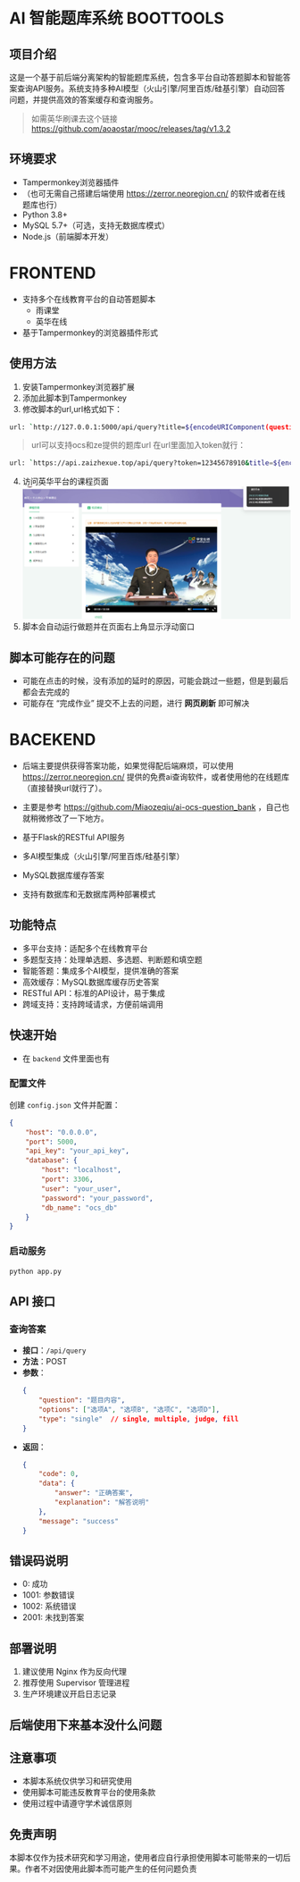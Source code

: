 # AI 智能题库系统 BOOTTOOLS

## 项目介绍
这是一个基于前后端分离架构的智能题库系统，包含多平台自动答题脚本和智能答案查询API服务。系统支持多种AI模型（火山引擎/阿里百炼/硅基引擎）自动回答问题，并提供高效的答案缓存和查询服务。

> 如需英华刷课去这个链接 https://github.com/aoaostar/mooc/releases/tag/v1.3.2

## 环境要求
- Tampermonkey浏览器插件
- （也可无需自己搭建后端使用 https://zerror.neoregion.cn/ 的软件或者在线题库也行）
- Python 3.8+
- MySQL 5.7+（可选，支持无数据库模式）
- Node.js（前端脚本开发）

# FRONTEND
- 支持多个在线教育平台的自动答题脚本
  - 雨课堂
  - 英华在线
- 基于Tampermonkey的浏览器插件形式

## 使用方法
1. 安装Tampermonkey浏览器扩展
2. 添加此脚本到Tampermonkey
3. 修改脚本的url,url格式如下：
```bash
url: `http://127.0.0.1:5000/api/query?title=${encodeURIComponent(question)}&options=${encodeURIComponent(JSON.stringify(options))}&type=${encodeURIComponent(type)}`,

```

> url可以支持ocs和ze提供的题库url
在url里面加入token就行：
```bash
url: `https://api.zaizhexue.top/api/query?token=12345678910&title=${encodeURIComponent(question)}&options=${encodeURIComponent(JSON.stringify(options))}&type=${encodeURIComponent(type)}`，

```  
4. 访问英华平台的课程页面
![示例图片](./example.png)   
5. 脚本会自动运行做题并在页面右上角显示浮动窗口

## 脚本可能存在的问题
- 可能在点击的时候，没有添加的延时的原因，可能会跳过一些题，但是到最后都会去完成的
- 可能存在 “完成作业” 提交不上去的问题，进行 __网页刷新__ 即可解决

# BACEKEND
- 后端主要提供获得答案功能，如果觉得配后端麻烦，可以使用 https://zerror.neoregion.cn/ 提供的免费ai查询软件，或者使用他的在线题库（直接替换url就行了）。
- 主要是参考 https://github.com/Miaozeqiu/ai-ocs-question_bank ，自己也就稍微修改了一下地方。
  
- 基于Flask的RESTful API服务
- 多AI模型集成（火山引擎/阿里百炼/硅基引擎）
- MySQL数据库缓存答案
- 支持有数据库和无数据库两种部署模式
  
## 功能特点
- 多平台支持：适配多个在线教育平台
- 多题型支持：处理单选题、多选题、判断题和填空题
- 智能答题：集成多个AI模型，提供准确的答案
- 高效缓存：MySQL数据库缓存历史答案
- RESTful API：标准的API设计，易于集成
- 跨域支持：支持跨域请求，方便前端调用

## 快速开始

- 在 `backend` 文件里面也有

###  配置文件
创建 `config.json` 文件并配置：
```json
{
    "host": "0.0.0.0",
    "port": 5000,
    "api_key": "your_api_key",
    "database": {
        "host": "localhost",
        "port": 3306,
        "user": "your_user",
        "password": "your_password",
        "db_name": "ocs_db"
    }
}
```

###  启动服务
```bash
python app.py
```

## API 接口

### 查询答案
- **接口**：`/api/query`
- **方法**：POST
- **参数**：
  ```json
  {
      "question": "题目内容",
      "options": ["选项A", "选项B", "选项C", "选项D"],
      "type": "single"  // single, multiple, judge, fill
  }
  ```
- **返回**：
  ```json
  {
      "code": 0,
      "data": {
          "answer": "正确答案",
          "explanation": "解答说明"
      },
      "message": "success"
  }
  ```

## 错误码说明
- 0: 成功
- 1001: 参数错误
- 1002: 系统错误
- 2001: 未找到答案

## 部署说明
1. 建议使用 Nginx 作为反向代理
2. 推荐使用 Supervisor 管理进程
3. 生产环境建议开启日志记录

## 后端使用下来基本没什么问题

## 注意事项
- 本脚本系统仅供学习和研究使用
- 使用脚本可能违反教育平台的使用条款
- 使用过程中请遵守学术诚信原则

## 免责声明
本脚本仅作为技术研究和学习用途，使用者应自行承担使用脚本可能带来的一切后果。作者不对因使用此脚本而可能产生的任何问题负责
